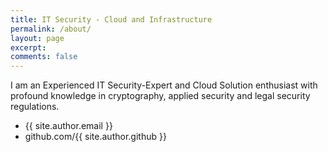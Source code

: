 ```yaml
---
title: IT Security - Cloud and Infrastructure
permalink: /about/
layout: page
excerpt: 
comments: false
---
```


I am an Experienced IT Security-Expert and Cloud Solution enthusiast with profound knowledge in cryptography, applied security and legal security regulations.

- {{ site.author.email }}
- github.com/{{ site.author.github }}
